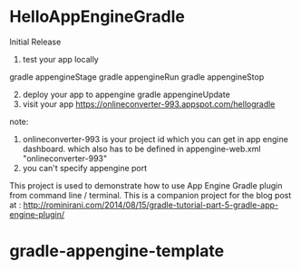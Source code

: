 # HelloAppEngineGradle

Initial Release

1. test your app locally

gradle appengineStage
gradle appengineRun
gradle appengineStop

2. deploy your app to appengine
gradle appengineUpdate
3. visit your app
https://onlineconverter-993.appspot.com/hellogradle

note: 
1. onlineconverter-993 is your project id which you can get in app engine dashboard. which also has to be defined in appengine-web.xml "<application>onlineconverter-993</application>"
2. you can't specify appengine port


This project is used to demonstrate how to use App Engine Gradle plugin from command line / terminal. This is a companion project for the blog post at : http://rominirani.com/2014/08/15/gradle-tutorial-part-5-gradle-app-engine-plugin/
# gradle-appengine-template
